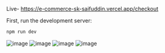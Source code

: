 Live- https://e-commerce-sk-saifuddin.vercel.app/checkout

First, run the development server:

```bash
npm run dev

```


![image](https://github.com/user-attachments/assets/b1c93ecb-7154-4c6d-8985-274570249997)
![image](https://github.com/user-attachments/assets/6c0a2e04-4f3d-4a81-8924-2d1cefab21a2)
![image](https://github.com/user-attachments/assets/c3502b81-5435-447d-bf1b-b11ea1175329)
![image](https://github.com/user-attachments/assets/cd5b0a81-6e3b-4c93-bae1-56ec78ba410e)
